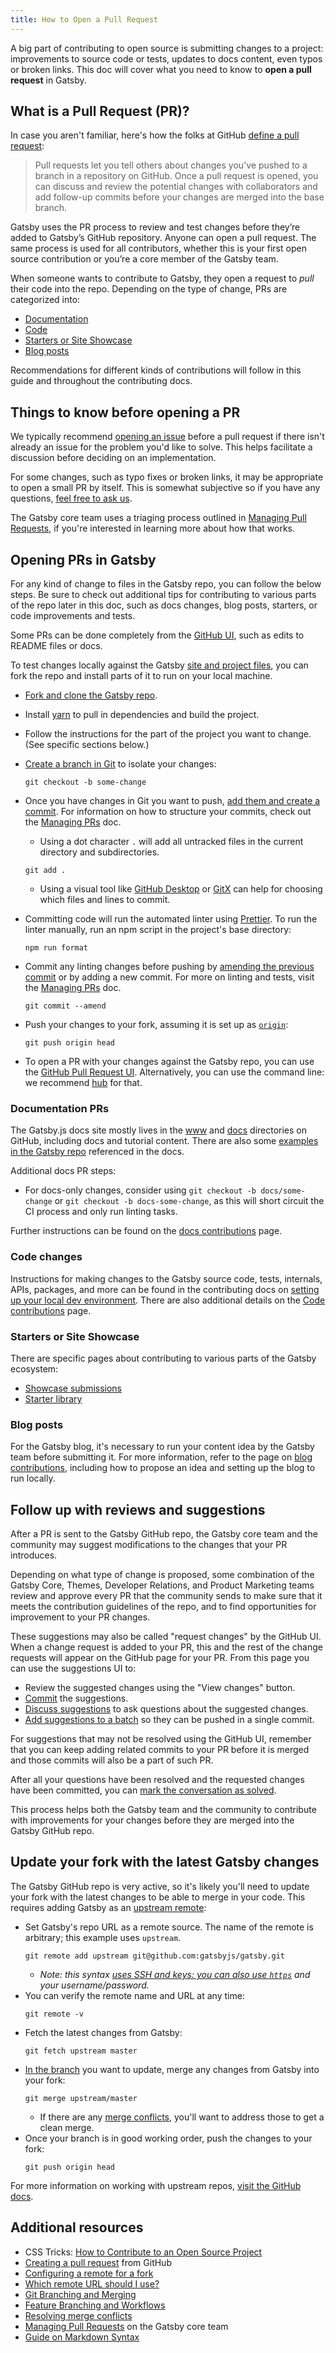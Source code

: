 ```yaml
---
title: How to Open a Pull Request
---
```


A big part of contributing to open source is submitting changes to a project: improvements to source code or tests, updates to docs content, even typos or broken links. This doc will cover what you need to know to **open a pull request** in Gatsby.

## What is a Pull Request (PR)?

In case you aren't familiar, here's how the folks at GitHub [define a pull request](https://help.github.com/en/articles/about-pull-requests):

> Pull requests let you tell others about changes you've pushed to a branch in a repository on GitHub. Once a pull request is opened, you can discuss and review the potential changes with collaborators and add follow-up commits before your changes are merged into the base branch.

Gatsby uses the PR process to review and test changes before they’re added to Gatsby’s GitHub repository. Anyone can open a pull request. The same process is used for all contributors, whether this is your first open source contribution or you’re a core member of the Gatsby team.

When someone wants to contribute to Gatsby, they open a request to _pull_ their code into the repo. Depending on the type of change, PRs are categorized into:

- [Documentation](#documentation-prs)
- [Code](#code-changes)
- [Starters or Site Showcase](#starters-or-site-showcase)
- [Blog posts](#blog-posts)

Recommendations for different kinds of contributions will follow in this guide and throughout the contributing docs.

## Things to know before opening a PR

We typically recommend [opening an issue](/contributing/how-to-file-an-issue/) before a pull request if there isn't already an issue for the problem you'd like to solve. This helps facilitate a discussion before deciding on an implementation.

For some changes, such as typo fixes or broken links, it may be appropriate to open a small PR by itself. This is somewhat subjective so if you have any questions, [feel free to ask us](/contributing/how-to-contribute/#not-sure-how-to-start-contributing).

The Gatsby core team uses a triaging process outlined in [Managing Pull Requests](/contributing/managing-pull-requests/), if you're interested in learning more about how that works.

## Opening PRs in Gatsby

For any kind of change to files in the Gatsby repo, you can follow the below steps. Be sure to check out additional tips for contributing to various parts of the repo later in this doc, such as docs changes, blog posts, starters, or code improvements and tests.

Some PRs can be done completely from the [GitHub UI](https://help.github.com/en/articles/creating-a-pull-request), such as edits to README files or docs.

To test changes locally against the Gatsby [site and project files](https://github.com/gatsbyjs/gatsby), you can fork the repo and install parts of it to run on your local machine.

- [Fork and clone the Gatsby repo](/contributing/setting-up-your-local-dev-environment/#gatsby-repo-install-instructions).

- Install [yarn](https://yarnpkg.com/) to pull in dependencies and build the project.

- Follow the instructions for the part of the project you want to change. (See specific sections below.)

- [Create a branch in Git](https://git-scm.com/book/en/v2/Git-Branching-Basic-Branching-and-Merging) to isolate your changes:

  ```shell
  git checkout -b some-change
  ```

- Once you have changes in Git you want to push, [add them and create a commit](https://help.github.com/en/articles/adding-a-file-to-a-repository-using-the-command-line). For information on how to structure your commits, check out the [Managing PRs](/contributing/managing-pull-requests/#commit-and-pr-title) doc.

  - Using a dot character `.` will add all untracked files in the current directory and subdirectories.

  ```shell
  git add .
  ```

  - Using a visual tool like [GitHub Desktop](https://desktop.github.com/) or [GitX](https://rowanj.github.io/gitx/) can help for choosing which files and lines to commit.

- Committing code will run the automated linter using [Prettier](https://prettier.io). To run the linter manually, run an npm script in the project's base directory:

  ```shell
  npm run format
  ```

- Commit any linting changes before pushing by [amending the previous commit](https://help.github.com/en/articles/changing-a-commit-message) or by adding a new commit. For more on linting and tests, visit the [Managing PRs](/contributing/managing-pull-requests/#automated-checks) doc.

  ```shell
  git commit --amend
  ```

- Push your changes to your fork, assuming it is set up as [`origin`](https://www.git-tower.com/learn/git/glossary/origin):

  ```shell
  git push origin head
  ```

- To open a PR with your changes against the Gatsby repo, you can use the [GitHub Pull Request UI](https://help.github.com/en/articles/creating-a-pull-request). Alternatively, you can use the command line: we recommend [hub](https://github.com/github/hub) for that.

### Documentation PRs

The Gatsby.js docs site mostly lives in the [www](https://github.com/gatsbyjs/gatsby/tree/master/www) and [docs](https://github.com/gatsbyjs/gatsby/tree/master/docs) directories on GitHub, including docs and tutorial content. There are also some [examples in the Gatsby repo](https://github.com/gatsbyjs/gatsby/tree/master/examples) referenced in the docs.

Additional docs PR steps:

- For docs-only changes, consider using `git checkout -b docs/some-change` or `git checkout -b docs-some-change`, as this will short circuit the CI process and only run linting tasks.

Further instructions can be found on the [docs contributions](/contributing/docs-contributions/) page.

### Code changes

Instructions for making changes to the Gatsby source code, tests, internals, APIs, packages, and more can be found in the contributing docs on [setting up your local dev environment](/contributing/setting-up-your-local-dev-environment/). There are also additional details on the [Code contributions](/contributing/code-contributions/) page.

### Starters or Site Showcase

There are specific pages about contributing to various parts of the Gatsby ecosystem:

- [Showcase submissions](/contributing/site-showcase-submissions/)
- [Starter library](/contributing/submit-to-starter-library/)

### Blog posts

For the Gatsby blog, it's necessary to run your content idea by the Gatsby team before submitting it. For more information, refer to the page on [blog contributions](/contributing/blog-contributions/), including how to propose an idea and setting up the blog to run locally.

## Follow up with reviews and suggestions

After a PR is sent to the Gatsby GitHub repo, the Gatsby core team and the community may suggest modifications to the changes that your PR introduces.

Depending on what type of change is proposed, some combination of the Gatsby Core, Themes, Developer Relations, and Product Marketing teams review and approve every PR that the community sends to make sure that it meets the contribution guidelines of the repo, and to find opportunities for improvement to your PR changes.

These suggestions may also be called "request changes" by the GitHub UI. When a change request is added to your PR, this and the rest of the change requests will appear on the GitHub page for your PR. From this page you can use the suggestions UI to:

- Review the suggested changes using the "View changes" button.
- [Commit](https://help.github.com/en/articles/incorporating-feedback-in-your-pull-request#applying-suggested-changes) the suggestions.
- [Discuss suggestions](https://help.github.com/en/articles/about-conversations-on-github) to ask questions about the suggested changes.
- [Add suggestions to a batch](https://help.github.com/en/articles/incorporating-feedback-in-your-pull-request#applying-suggested-changes) so they can be pushed in a single commit.

For suggestions that may not be resolved using the GitHub UI, remember that you can keep adding related commits to your PR before it is merged and those commits will also be a part of such PR.

After all your questions have been resolved and the requested changes have been committed, you can [mark the conversation as solved](https://help.github.com/en/articles/commenting-on-a-pull-request#resolving-conversations).

This process helps both the Gatsby team and the community to contribute with improvements for your changes before they are merged into the Gatsby GitHub repo.

## Update your fork with the latest Gatsby changes

The Gatsby GitHub repo is very active, so it's likely you'll need to update your fork with the latest changes to be able to merge in your code. This requires adding Gatsby as an [upstream remote](https://help.github.com/en/articles/configuring-a-remote-for-a-fork):

- Set Gatsby's repo URL as a remote source. The name of the remote is arbitrary; this example uses `upstream`.
  ```shell
  git remote add upstream git@github.com:gatsbyjs/gatsby.git
  ```
  - _Note: this syntax [uses SSH and keys: you can also use `https`](https://help.github.com/en/articles/which-remote-url-should-i-use) and your username/password._
- You can verify the remote name and URL at any time:
  ```shell
  git remote -v
  ```
- Fetch the latest changes from Gatsby:
  ```shell
  git fetch upstream master
  ```
- [In the branch](https://git-scm.com/book/en/v2/Git-Branching-Basic-Branching-and-Merging) you want to update, merge any changes from Gatsby into your fork:
  ```shell
  git merge upstream/master
  ```
  - If there are any [merge conflicts](https://help.github.com/en/articles/resolving-a-merge-conflict-on-github), you'll want to address those to get a clean merge.
- Once your branch is in good working order, push the changes to your fork:
  ```shell
  git push origin head
  ```

For more information on working with upstream repos, [visit the GitHub docs](https://help.github.com/en/articles/configuring-a-remote-for-a-fork).

## Additional resources

- CSS Tricks: [How to Contribute to an Open Source Project](https://css-tricks.com/how-to-contribute-to-an-open-source-project/)
- [Creating a pull request](https://help.github.com/en/articles/creating-a-pull-request) from GitHub
- [Configuring a remote for a fork](https://help.github.com/en/articles/configuring-a-remote-for-a-fork)
- [Which remote URL should I use?](https://help.github.com/en/articles/which-remote-url-should-i-use)
- [Git Branching and Merging](https://git-scm.com/book/en/v2/Git-Branching-Basic-Branching-and-Merging)
- [Feature Branching and Workflows](https://git-scm.com/book/en/v1/Git-Branching-Branching-Workflows)
- [Resolving merge conflicts](https://help.github.com/en/articles/resolving-a-merge-conflict-on-github)
- [Managing Pull Requests](/contributing/managing-pull-requests/) on the Gatsby core team
- [Guide on Markdown Syntax](/docs/mdx/markdown-syntax/)
